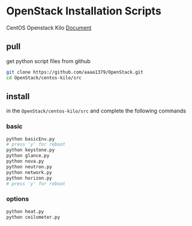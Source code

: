 # OpenStack Installation Scripts
CentOS Openstack Kilo [Document][1]

## pull
get python script files from github

```sh
git clone https://github.com/aaaa1379/OpenStack.git
cd OpenStack/centos-kilo/src
```

## install
in the `OpenStack/centos-kilo/src` and complete the following commands

### basic
```sh
python basicEnv.py
# press 'y' for reboot
python keystone.py
python glance.py
python nova.py
python neutron.py
python network.py
python horizon.py
# press 'y' for reboot
```

### options
```sh
python heat.py
python ceilometer.py
```

[1]: http://docs.openstack.org/kilo/install-guide/install/yum/content/


